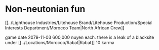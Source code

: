 # Non-neutonian fun
[[../Lighthouse Industries/Litehouse Brand/Litehouse Production/Special Interests Department/Morocco Team|North African Crew]]

game date 2079-11-03
600,000 nuyen each. there is a leak of a blacksite under [[../Locations/Morocco/Rabat|Rabat]]
10 karma